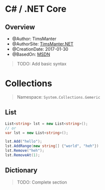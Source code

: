 # C# / .NET Core

## Overview

* @Author: TimsManter
* @AuthorSite: [TimsManter.NET](http://timsmanter.net/)
* @CreationDate: 2017-01-30
* @BasedOn: [MSDN][basedon]

[basedon]: http://msdn.microsoft.com/

> TODO: Add basic syntax

# Collections

> Namespace: `System.Collections.Gemeric`

## List

```csharp
List<string> lst = new List<string>();
// or
var lst = new List<string>();

lst.Add("hello");
lst.AddRange(new string[] {"world", "heh"})
lst.Remove("heh");
lst.RemoveAt(1);
```

## Dictionary

> TODO: Complete section

```csharp

```